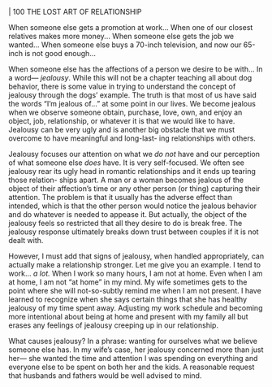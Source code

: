 | 100 THE LOST ART OF RELATIONSHIP

When someone else gets a promotion at work...
When one of our closest relatives makes more money...
When someone else gets the job we wanted...
When someone else buys a 70-inch television, and now our 65-inch is not
good enough...

When someone else has the affections of a person we desire to be with...
In a word— _jealousy_. While this will not be a chapter teaching all about
dog behavior, there is some value in trying to understand the concept of jealousy
through the dogs’ example. The truth is that most of us have said the words “I’m
jealous of...” at some point in our lives. We become jealous when we observe
someone obtain, purchase, love, own, and enjoy an object, job, relationship,
or whatever it is that we would like to have. Jealousy can be very ugly and is
another big obstacle that we must overcome to have meaningful and long-last-
ing relationships with others.

Jealousy focuses our attention on what we _do not_ have and our perception
of what someone else _does_ have. It is very self-focused. We often see jealousy
rear its ugly head in romantic relationships and it ends up tearing those relation-
ships apart. A man or a woman becomes jealous of the object of their affection’s
time or any other person (or thing) capturing their attention. The problem is that
it usually has the adverse effect than intended, which is that the other person
would notice the jealous behavior and do whatever is needed to appease it. But
actually, the object of the jealousy feels so restricted that all they desire to do is
break free. The jealousy response ultimately breaks down trust between couples
if it is not dealt with.

However, I must add that signs of jealousy, when handled appropriately,
can actually make a relationship stronger. Let me give you an example. I tend to
work... _a lot._ When I work so many hours, I am not at home. Even when I am
at home, I am not “at home” in my mind. My wife sometimes gets to the point
where she will not-so-subtly remind me when I am not present. I have learned to
recognize when she says certain things that she has healthy jealousy of my time
spent away. Adjusting my work schedule and becoming more intentional about
being at home and present with my family all but erases any feelings of jealousy
creeping up in our relationship.

What causes jealousy? In a phrase: wanting for ourselves what we believe
someone else has. In my wife’s case, her jealousy concerned more than just her—
she wanted the time and attention I was spending on everything and everyone
else to be spent on both her and the kids. A reasonable request that husbands
and fathers would be well advised to mind.

